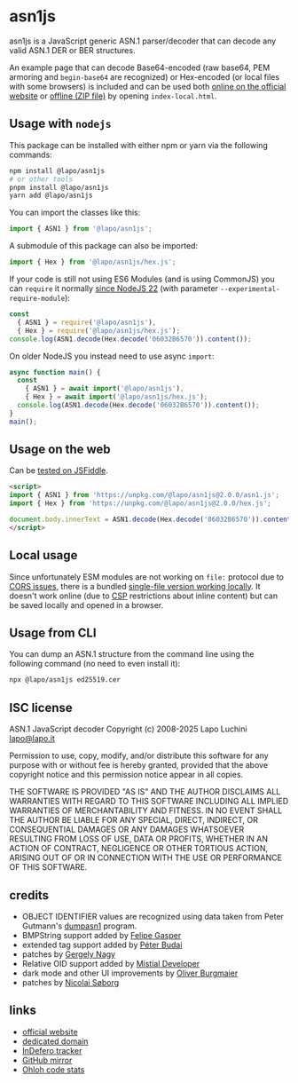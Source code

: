 asn1js
======

asn1js is a JavaScript generic ASN.1 parser/decoder that can decode any valid ASN.1 DER or BER structures.

An example page that can decode Base64-encoded (raw base64, PEM armoring and `begin-base64` are recognized) or Hex-encoded (or local files with some browsers) is included and can be used both [online on the official website](https://asn1js.eu/) or [offline (ZIP file)](https://lapo.it/asn1js/asn1js.zip) by opening `index-local.html`.

Usage with `nodejs`
-------------------

This package can be installed with either npm or yarn via the following commands:

```sh
npm install @lapo/asn1js
# or other tools
pnpm install @lapo/asn1js
yarn add @lapo/asn1js
```

You can import the classes like this:

```js
import { ASN1 } from '@lapo/asn1js';
```

A submodule of this package can also be imported:

```js
import { Hex } from '@lapo/asn1js/hex.js';
```

If your code is still not using ES6 Modules (and is using CommonJS) you can `require` it normally [since NodeJS 22](https://joyeecheung.github.io/blog/2024/03/18/require-esm-in-node-js/) (with parameter `--experimental-require-module`):

```js
const
  { ASN1 } = require('@lapo/asn1js'),
  { Hex } = require('@lapo/asn1js/hex.js');
console.log(ASN1.decode(Hex.decode('06032B6570')).content());
```

On older NodeJS you instead need to use async `import`:

```js
async function main() {
  const
    { ASN1 } = await import('@lapo/asn1js'),
    { Hex } = await import('@lapo/asn1js/hex.js');
  console.log(ASN1.decode(Hex.decode('06032B6570')).content());
}
main();
```

Usage on the web
--------------------

Can be [tested on JSFiddle](https://jsfiddle.net/lapo/y6t2wo7q/).

```html
<script>
import { ASN1 } from 'https://unpkg.com/@lapo/asn1js@2.0.0/asn1.js';
import { Hex } from 'https://unpkg.com/@lapo/asn1js@2.0.0/hex.js';

document.body.innerText = ASN1.decode(Hex.decode('06032B6570')).content();
</script>
```

Local usage
--------------------

Since unfortunately ESM modules are not working on `file:` protocol due to [CORS issues](https://developer.mozilla.org/en-US/docs/Web/JavaScript/Guide/Modules#other_differences_between_modules_and_standard_scripts), there is a bundled [single-file version working locally](https://asn1js.eu/index-local.html). It doesn't work online (due to [CSP](https://developer.mozilla.org/en-US/docs/Web/HTTP/CSP) restrictions about inline content) but can be saved locally and opened in a browser.

Usage from CLI
--------------------

You can dump an ASN.1 structure from the command line using the following command (no need to even install it):

```sh
npx @lapo/asn1js ed25519.cer
```

ISC license
-----------

ASN.1 JavaScript decoder Copyright (c) 2008-2025 Lapo Luchini <lapo@lapo.it>

Permission to use, copy, modify, and/or distribute this software for any purpose with or without fee is hereby granted, provided that the above copyright notice and this permission notice appear in all copies.

THE SOFTWARE IS PROVIDED "AS IS" AND THE AUTHOR DISCLAIMS ALL WARRANTIES WITH REGARD TO THIS SOFTWARE INCLUDING ALL IMPLIED WARRANTIES OF MERCHANTABILITY AND FITNESS. IN NO EVENT SHALL THE AUTHOR BE LIABLE FOR ANY SPECIAL, DIRECT, INDIRECT, OR CONSEQUENTIAL DAMAGES OR ANY DAMAGES WHATSOEVER RESULTING FROM LOSS OF USE, DATA OR PROFITS, WHETHER IN AN ACTION OF CONTRACT, NEGLIGENCE OR OTHER TORTIOUS ACTION, ARISING OUT OF OR IN CONNECTION WITH THE USE OR PERFORMANCE OF THIS SOFTWARE.

credits
-------

- OBJECT IDENTIFIER values are recognized using data taken from Peter Gutmann's [dumpasn1](https://www.cs.auckland.ac.nz/~pgut001/#standards) program.
- BMPString support added by [Felipe Gasper](https://github.com/FGasper)
- extended tag support added by [Péter Budai](https://www.peterbudai.eu/)
- patches by [Gergely Nagy](https://github.com/ngg)
- Relative OID support added by [Mistial Developer](https://github.com/mistial-dev)
- dark mode and other UI improvements by [Oliver Burgmaier](https://github.com/olibu/)
- patches by [Nicolai Søborg](https://github.com/NicolaiSoeborg)

links
-----

- [official website](https://lapo.it/asn1js/)
- [dedicated domain](https://asn1js.eu/)
- [InDefero tracker](http://idf.lapo.it/p/asn1js/)
- [GitHub mirror](https://github.com/lapo-luchini/asn1js)
- [Ohloh code stats](https://www.openhub.net/p/asn1js)
